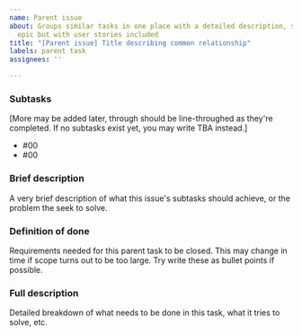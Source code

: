 ```yaml
---
name: Parent issue
about: Groups similar tasks in one place with a detailed description, similar to an
  epic but with user stories included
title: "[Parent issue] Title describing common relationship"
labels: parent task
assignees: ''

---
```


### Subtasks
[More may be added later, through should be line-throughed as they're completed. If no subtasks exist yet, you may write TBA instead.]
* #00
* #00

### Brief description
A very brief description of what this issue's subtasks should achieve, or the problem the seek to solve.

### Definition of done
Requirements needed for this parent task to be closed. This may change in time if scope turns out to be too large. Try write these as bullet points if possible.

### Full description
Detailed breakdown of what needs to be done in this task, what it tries to solve, etc.
